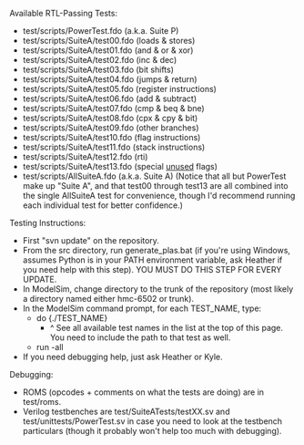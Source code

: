 Available RTL-Passing Tests:
  * test/scripts/PowerTest.fdo (a.k.a. Suite P)
  * test/scripts/SuiteA/test00.fdo (loads & stores)
  * test/scripts/SuiteA/test01.fdo (and & or & xor)
  * test/scripts/SuiteA/test02.fdo (inc & dec)
  * test/scripts/SuiteA/test03.fdo (bit shifts)
  * test/scripts/SuiteA/test04.fdo (jumps & return)
  * test/scripts/SuiteA/test05.fdo (register instructions)
  * test/scripts/SuiteA/test06.fdo (add & subtract)
  * test/scripts/SuiteA/test07.fdo (cmp & beq & bne)
  * test/scripts/SuiteA/test08.fdo (cpx & cpy & bit)
  * test/scripts/SuiteA/test09.fdo (other branches)
  * test/scripts/SuiteA/test10.fdo (flag instructions)
  * test/scripts/SuiteA/test11.fdo (stack instructions)
  * test/scripts/SuiteA/test12.fdo (rti)
  * test/scripts/SuiteA/test13.fdo (special [unused](unused.md) flags)
  * test/scripts/AllSuiteA.fdo (a.k.a. Suite A)
(Notice that all but PowerTest make up "Suite A", and that test00 through test13 are all combined into the single AllSuiteA test for convenience, though I'd recommend running each individual test for better confidence.)

Testing Instructions:
  * First "svn update" on the repository.
  * From the src directory, run generate\_plas.bat (if you're using Windows, assumes Python is in your PATH environment variable, ask Heather if you need help with this step). YOU MUST DO THIS STEP FOR EVERY UPDATE.
  * In ModelSim, change directory to the trunk of the repository (most likely a directory named either hmc-6502 or trunk).
  * In the ModelSim command prompt, for each TEST\_NAME, type:
    * do {./TEST\_NAME}
      * ^ See all available test names in the list at the top of this page. You need to include the path to that test as well.
    * run -all
  * If you need debugging help, just ask Heather or Kyle.

Debugging:
  * ROMS (opcodes + comments on what the tests are doing) are in test/roms.
  * Verilog testbenches are test/SuiteATests/testXX.sv and test/unittests/PowerTest.sv in case you need to look at the testbench particulars (though it probably won't help too much with debugging).